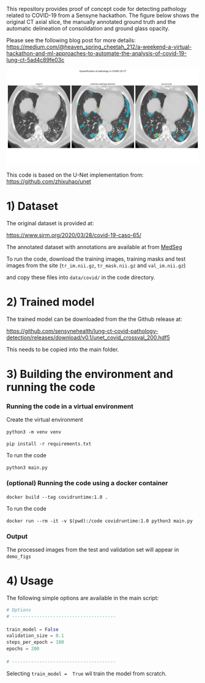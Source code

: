
This repository provides proof of concept code for detecting pathology related to COVID-19 from a Sensyne hackathon. The figure below shows the original CT axial slice, the manually annotated ground truth and the automatic delineation of consolidation and ground glass opacity. 

Please see the following blog post for more details: https://medium.com/@heaven_spring_cheetah_212/a-weekend-a-virtual-hackathon-and-ml-approaches-to-automate-the-analysis-of-covid-19-lung-ct-5ad4c89fe03c

![img1](img/3_valset_crossval.png)

This code is based on the U-Net implementation from: https://github.com/zhixuhao/unet  

# 1) Dataset

The original dataset is provided at: 

https://www.sirm.org/2020/03/28/covid-19-caso-65/  

The annotated dataset with annotations are available at from [MedSeg](http://medicalsegmentation.com/covid19/)

To run the code, download the training images, training masks and test images from the site (`tr_im.nii.gz`, `tr_mask.nii.gz` and `val_im.nii.gz`)

and copy these files into `data/covid/` in the code directory. 

# 2) Trained model

The trained model can be downloaded from the the Github release at:

https://github.com/sensynehealth/lung-ct-covid-pathology-detection/releases/download/v0.1/unet_covid_crossval_200.hdf5

This needs to be copied into the main folder. 

# 3) Building the environment and running the code

### Running the code in a virtual environment

Create the virtual environment  

`python3 -m venv venv`

`pip install -r requirements.txt`

To run the code  

`python3 main.py`

### (optional) Running the code using a docker container

`docker build --tag covidruntime:1.0 .`

To run the code  

`docker run --rm -it -v $(pwd):/code covidruntime:1.0 python3 main.py`  

### Output

The processed images from the test and validation set will appear in `demo_figs`

# 4) Usage

The following simple options are available in the main script:

```python
# Options 
# --------------------------------------

train_model = False
validation_size = 0.1
steps_per_epoch = 100
epochs = 200

# --------------------------------------
```

Selecting `train_model =  True` wil train the model from scratch. 






